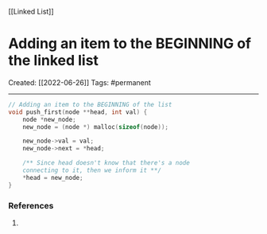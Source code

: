 [[Linked List]]

# Adding an item to the BEGINNING of the linked list
Created:  [[2022-06-26]]
Tags: #permanent 

---
```C
// Adding an item to the BEGINNING of the list
void push_first(node **head, int val) {
    node *new_node;
    new_node = (node *) malloc(sizeof(node));

    new_node->val = val;
    new_node->next = *head;

    /** Since head doesn't know that there's a node 
    connecting to it, then we inform it **/
    *head = new_node;
}
```















### References
1. 